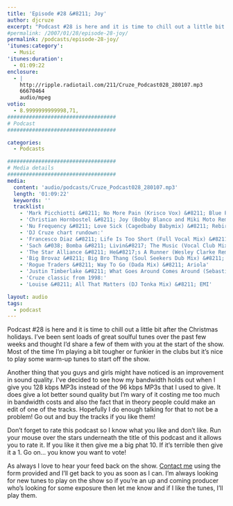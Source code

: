 ```yaml
---
title: 'Episode #28 &#8211; Joy'
author: djcruze
excerpt: "Podcast #28 is here and it is time to chill out a little bit after the Christmas holidays. I've been sent loads of great soulful tunes over the past few weeks and thought I'd share a few of them with you at the start of the show. Most of the time I'm playing a bit tougher or funkier in the clubs but it's nice to play some warm-up tunes to start off the show."
#permalink: /2007/01/28/episode-28-joy/
permalink: /podcasts/episode-28-joy/
'itunes:category':
  - Music
'itunes:duration':
  - 01:09:22
enclosure:
  - |
    http://ripple.radiotail.com/211/Cruze_Podcast028_280107.mp3
    66670464
    audio/mpeg
votio:
  - 8.9999999999998,71,
###################################
# Podcast
###################################

categories:
  - Podcasts

###################################
# Media details
###################################
media:
  content: 'audio/podcasts/Cruze_Podcast028_280107.mp3'
  length: '01:09:22'
  keywords: ''
  tracklist:
    - 'Mark Picchiotti &#8211; No More Pain (Krisco Vox) &#8211; Blue Plate Records'
    - 'Christian Hornbostel &#8211; Joy (Bobby Blanco and Miki Moto Remix) &#8211; Housepacific Recordings'
    - 'Nu Frequency &#8211; Love Sick (Cagedbaby Babymix) &#8211; Rebirth Records'
    - 'DJ Cruze chart rundown:'
    - 'Francesco Diaz &#8211; Life Is Too Short (Full Vocal Mix) &#8211; Senorita Records'
    - 'Sach &#038; Bomba &#8211; Livin&#8217; The Music (Vocal Club Mix) &#8211; Endulge'
    - 'The Star Alliance &#8211; He&#8217;s A Runner (Wesley Clarke Remix) &#8211; Sporting RiffRaff Records'
    - 'Big Brovaz &#8211; Big Bro Thang (Soul Seekers Dub Mix) &#8211; Genetic Records'
    - 'Rogue Traders &#8211; Way To Go (Dada Mix) &#8211; Ariola'
    - 'Justin Timberlake &#8211; What Goes Around Comes Around (Sebastien Leger Remix)'
    - 'Cruze classic from 1998:'
    - 'Louise &#8211; All That Matters (DJ Tonka Mix) &#8211; EMI'

layout: audio
tags:
  - podcast
---
```


Podcast #28 is here and it is time to chill out a little bit after the Christmas holidays. I&#8217;ve been sent loads of great soulful tunes over the past few weeks and thought I&#8217;d share a few of them with you at the start of the show. Most of the time I&#8217;m playing a bit tougher or funkier in the clubs but it&#8217;s nice to play some warm-up tunes to start off the show.

Another thing that you guys and girls might have noticed is an improvement in sound quality. I&#8217;ve decided to see how my bandwidth holds out when I give you 128 kbps MP3s instead of the 96 kbps MP3s that I used to give. It does give a lot better sound quality but I&#8217;m wary of it costing me too much in bandwidth costs and also the fact that in theory people could make an edit of one of the tracks. Hopefully I do enough talking for that to not be a problem! Go out and buy the tracks if you like them!

Don&#8217;t forget to rate this podcast so I know what you like and don&#8217;t like. Run your mouse over the stars underneath the title of this podcast and it allows you to rate it. If you like it then give me a big phat 10. If it&#8217;s terrible then give it a 1. Go on&#8230; you know you want to vote!

As always I love to hear your feed back on the show. [Contact me][1] using the form provided and I&#8217;ll get back to you as soon as I can. I&#8217;m always looking for new tunes to play on the show so if you&#8217;re an up and coming producer who&#8217;s looking for some exposure then let me know and if I like the tunes, I&#8217;ll play them.

[1]: /cms/contact/
